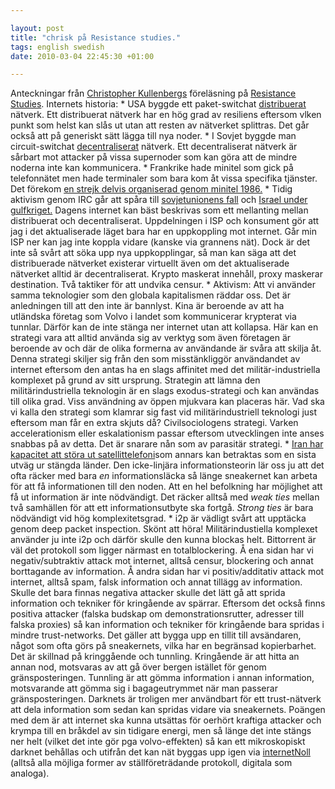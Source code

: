 ```yaml
--- 

layout: post
title: "chrisk på Resistance studies." 
tags: english swedish 
date: 2010-03-04 22:45:30 +01:00 

---
```


Anteckningar från [Christopher Kullenbergs](http://christopherkullenberg.se/) föreläsning på [Resistance Studies](http://resistancestudies.org/?p=448). Internets historia: * USA byggde ett paket-switchat [distribuerat](http://www.cffn.ca/img/articles/Centralized-Decentralized-And-Distributed-System.jpg) nätverk. Ett distribuerat nätverk har en hög grad av resiliens eftersom vlken punkt som helst kan slås ut utan att resten av nätverket splittras. Det går också att på generiskt sätt lägga till nya noder. * I Sovjet byggde man circuit-switchat [decentraliserat](http://christopherkullenberg.se/?p=232) nätverk. Ett decentraliserat nätverk är sårbart mot attacker på vissa supernoder som kan göra att de mindre noderna inte kan kommunicera. * Frankrike hade minitel som gick på telefonnätet men hade terminaler som bara kom åt vissa specifika tjänster. Det förekom [en strejk delvis organiserad genom minitel 1986.](http://en.wikipedia.org/wiki/Minitel#Minitel_and_the_Internet) * Tidig aktivism genom IRC går att spåra till [sovjetunionens fall](http://www.ibiblio.org/pub/academic/communications/logs/report-ussr-gorbatchev) och [Israel under gulfkriget.](http://blogcritics.org/scitech/article/blogging-the-war/) Dagens internet kan bäst beskrivas som ett mellanting mellan distribuerat och decentraliserat. Uppdelningen i ISP och konsument gör att jag i det aktualiserade läget bara har en uppkoppling mot internet. Går min ISP ner kan jag inte koppla vidare (kanske via grannens nät). Dock är det inte så svårt att söka upp nya uppkopplingar, så man kan säga att det distribuerade nätverket existerar virtuellt även om det aktualiserade nätverket alltid är decentraliserat. Krypto maskerat innehåll, proxy maskerar destination. Två taktiker för att undvika censur. * Aktivism: Att vi använder samma teknologier som den globala kapitalismen räddar oss. Det är anledningen till att den inte är bannlyst. Kina är beroende av att ha utländska företag som Volvo i landet som kommunicerar krypterat via tunnlar. Därför kan de inte stänga ner internet utan att kollapsa. Här kan en strategi vara att alltid använda sig av verktyg som även företagen är beroende av och där de olika formerna av användande är svåra att skilja åt. Denna strategi skiljer sig från den som misstänkliggör användandet av internet eftersom den antas ha en slags affinitet med det militär-industriella komplexet på grund av sitt ursprung. Strategin att lämna den militärindustriella teknologin är en slags exodus-strategi och kan användas till olika grad. Viss användning av öppen mjukvara kan placeras här. Vad ska vi kalla den strategi som klamrar sig fast vid militärindustriell teknologi just eftersom man får en extra skjuts då? Civilsociologens strategi. Varken accelerationism eller eskalationism passar eftersom utvecklingen inte anses snabbas på av detta. Det är snarare nån som av parasitär strategi. * [Iran har kapacitet att störa ut satellittelefoni](http://www.humanevents.com/article.php?id=35656)som annars kan betraktas som en sista utväg ur stängda länder. Den icke-linjära informationsteorin lär oss ju att det ofta räcker med bara *en* informationsläcka så länge sneakernet kan arbeta för att få informationen till den noden. Att en hel befolkning har möjlighet att få ut information är inte nödvändigt. Det räcker alltså med *weak ties* mellan två samhällen för att ett informationsutbyte ska fortgå. *Strong ties* är bara nödvändigt vid hög komplexitetsgrad. * i2p är vädligt svårt att upptäcka genom deep packet inspection. Skönt att höra! Militärindustiella komplexet använder ju inte i2p och därför skulle den kunna blockas helt. Bittorrent är väl det protokoll som ligger närmast en totalblockering. Å ena sidan har vi negativ/subtraktiv attack mot internet, alltså censur, blockering och annat borttagande av information. Å andra sidan har vi positiv/additativ attack mot internet, alltså spam, falsk information och annat tillägg av information. Skulle det bara finnas negativa attacker skulle det lätt gå att sprida information och tekniker för kringående av spärrar. Eftersom det också finns positiva attacker (falska budskap om demonstrationsrutter, adresser till falska proxies) så kan information och tekniker för kringående bara spridas i mindre trust-networks. Det gäller att bygga upp en tillit till avsändaren, något som ofta görs på sneakernets, vilka har en begränsad kopierbarhet. Det är skillnad på kringgående och tunnling. Kringående är att hitta an annan nod, motsvaras av att gå över bergen istället för genom gränsposteringen. Tunnling är att gömma information i annan information, motsvarande att gömma sig i bagageutrymmet när man passerar gränsposteringen. Darknets är troligen mer användbart för ett trust-nätverk att dela information som sedan kan spridas vidare via sneakernets. Poängen med dem är att internet ska kunna utsättas för oerhört kraftiga attacker och krympa till en bråkdel av sin tidigare energi, men så länge det inte stängs ner helt (vilket det inte gör pga volvo-effekten) så kan ett mikroskopiskt darknet behållas och utifrån det kan nät byggas upp igen via [internetNoll](2009-05-05-internet-noll-del-2-fel-moln.html) (alltså alla möjliga former av ställföreträdande protokoll, digitala som analoga). 
